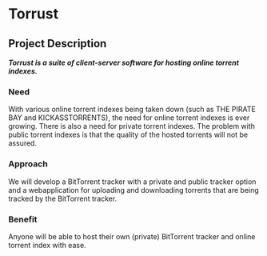 # Torrust

## Project Description

***Torrust is a suite of client-server software for hosting online torrent indexes.***

### Need

With various online torrent indexes being taken down (such as THE PIRATE BAY and KICKASSTORRENTS), the need for online torrent indexes is ever growing.
There is also a need for private torrent indexes. The problem with public torrent indexes is that the quality of the hosted torrents will not be assured.

### Approach

We will develop a BitTorrent tracker with a private and public tracker option and a webapplication for uploading and downloading torrents that are being tracked by the BitTorrent tracker.

### Benefit

Anyone will be able to host their own (private) BitTorrent tracker and online torrent index with ease.
